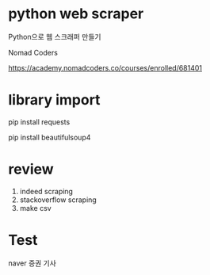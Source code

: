 # python web scraper

Python으로 웹 스크래퍼 만들기

Nomad Coders

https://academy.nomadcoders.co/courses/enrolled/681401

# library import

pip install requests

pip install beautifulsoup4


# review

1. indeed scraping
2. stackoverflow scraping
3. make csv

# Test

naver 증권 기사 
